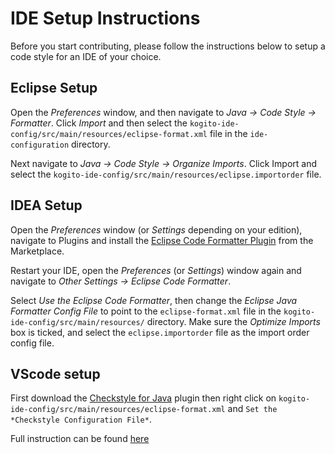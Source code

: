 <!--
  Licensed to the Apache Software Foundation (ASF) under one
  or more contributor license agreements.  See the NOTICE file
  distributed with this work for additional information
  regarding copyright ownership.  The ASF licenses this file
  to you under the Apache License, Version 2.0 (the
  "License"); you may not use this file except in compliance
  with the License.  You may obtain a copy of the License at

    http://www.apache.org/licenses/LICENSE-2.0

  Unless required by applicable law or agreed to in writing,
  software distributed under the License is distributed on an
  "AS IS" BASIS, WITHOUT WARRANTIES OR CONDITIONS OF ANY
  KIND, either express or implied.  See the License for the
  specific language governing permissions and limitations
  under the License.
  -->

# IDE Setup Instructions

Before you start contributing, please follow the instructions below to setup a code style for an IDE of your choice.

## Eclipse Setup

Open the _Preferences_ window, and then navigate to _Java -> Code Style -> Formatter_.
Click _Import_ and then select the `kogito-ide-config/src/main/resources/eclipse-format.xml` file in the `ide-configuration` directory.

Next navigate to _Java -> Code Style -> Organize Imports_.
Click Import and select the `kogito-ide-config/src/main/resources/eclipse.importorder` file.

## IDEA Setup

Open the _Preferences_ window (or _Settings_ depending on your edition), navigate to Plugins and install the [Eclipse Code Formatter Plugin](https://plugins.jetbrains.com/plugin/6546-eclipse-code-formatter) from the Marketplace.

Restart your IDE, open the _Preferences_ (or _Settings_) window again and navigate to _Other Settings -> Eclipse Code Formatter_.

Select _Use the Eclipse Code Formatter_, then change the _Eclipse Java Formatter Config File_ to point to the `eclipse-format.xml`
file in the `kogito-ide-config/src/main/resources/` directory.
Make sure the _Optimize Imports_ box is ticked, and select the `eclipse.importorder` file as the import order config file.

## VScode setup 

First download the [Checkstyle for Java](https://marketplace.visualstudio.com/items?itemName=shengchen.vscode-checkstyle) plugin then right click on `kogito-ide-config/src/main/resources/eclipse-format.xml` and `Set the *Checkstyle Configuration File*`. 

Full instruction can be found [here](https://code.visualstudio.com/docs/java/java-linting)
